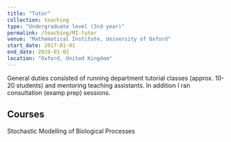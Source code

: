 ```yaml
---
title: "Tutor"
collection: teaching
type: "Undergraduate level (3rd year)"
permalink: /teaching/MI-tutor
venue: "Mathematical Institute, University of Oxford"
start_date: 2017-01-01
end_date: 2019-01-01
location: "Oxford, United Kingdom"
---
```


General duties consisted of running department tutorial classes (approx. 10-20 students) and mentoring teaching assistants. In addition I ran consultation (examp prep) sessions.

## Courses

Stochastic Modelling of Biological Processes
